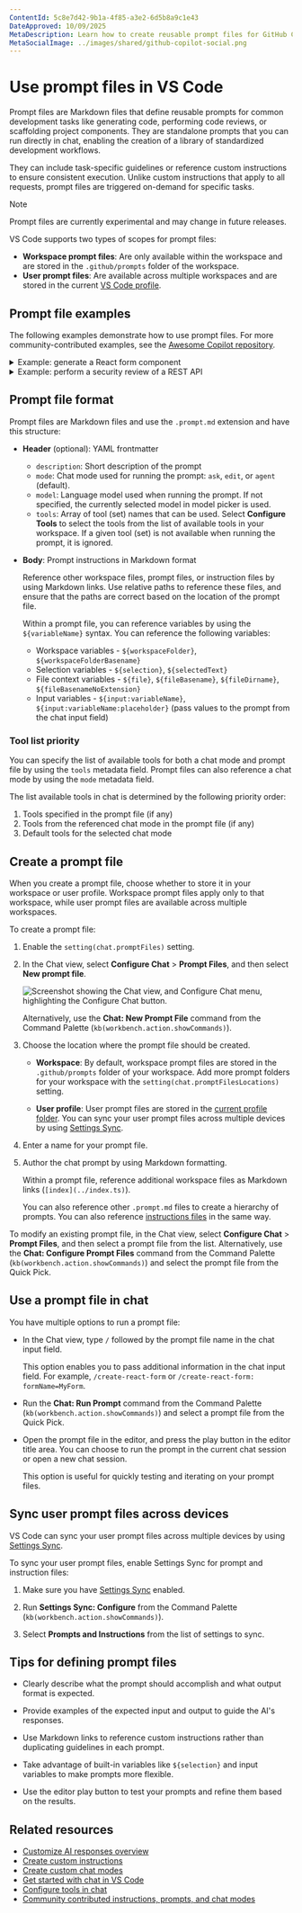 ```yaml
---
ContentId: 5c8e7d42-9b1a-4f85-a3e2-6d5b8a9c1e43
DateApproved: 10/09/2025
MetaDescription: Learn how to create reusable prompt files for GitHub Copilot Chat in VS Code to standardize common development tasks and improve your coding workflow efficiency.
MetaSocialImage: ../images/shared/github-copilot-social.png
---
```

# Use prompt files in VS Code

Prompt files are Markdown files that define reusable prompts for common development tasks like generating code, performing code reviews, or scaffolding project components. They are standalone prompts that you can run directly in chat, enabling the creation of a library of standardized development workflows.

They can include task-specific guidelines or reference custom instructions to ensure consistent execution. Unlike custom instructions that apply to all requests, prompt files are triggered on-demand for specific tasks.

> [!NOTE]
> Prompt files are currently experimental and may change in future releases.

VS Code supports two types of scopes for prompt files:

* **Workspace prompt files**: Are only available within the workspace and are stored in the `.github/prompts` folder of the workspace.
* **User prompt files**: Are available across multiple workspaces and are stored in the current [VS Code profile](/docs/configure/profiles.md).

## Prompt file examples

The following examples demonstrate how to use prompt files. For more community-contributed examples, see the [Awesome Copilot repository](https://github.com/github/awesome-copilot/tree/main).

<details>
<summary>Example: generate a React form component</summary>

```markdown
---
mode: 'agent'
model: GPT-4o
tools: ['githubRepo', 'search/codebase']
description: 'Generate a new React form component'
---
Your goal is to generate a new React form component based on the templates in #githubRepo contoso/react-templates.

Ask for the form name and fields if not provided.

Requirements for the form:
* Use form design system components: [design-system/Form.md](../docs/design-system/Form.md)
* Use `react-hook-form` for form state management:
* Always define TypeScript types for your form data
* Prefer *uncontrolled* components using register
* Use `defaultValues` to prevent unnecessary rerenders
* Use `yup` for validation:
* Create reusable validation schemas in separate files
* Use TypeScript types to ensure type safety
* Customize UX-friendly validation rules
```

</details>

<details>
<summary>Example: perform a security review of a REST API</summary>

```markdown
---
mode: 'ask'
model: Claude Sonnet 4
description: 'Perform a REST API security review'
---
Perform a REST API security review and provide a TODO list of security issues to address.

* Ensure all endpoints are protected by authentication and authorization
* Validate all user inputs and sanitize data
* Implement rate limiting and throttling
* Implement logging and monitoring for security events

Return the TODO list in a Markdown format, grouped by priority and issue type.
```

</details>

## Prompt file format

Prompt files are Markdown files and use the `.prompt.md` extension and have this structure:

* **Header** (optional): YAML frontmatter
    * `description`: Short description of the prompt
    * `mode`: Chat mode used for running the prompt: `ask`, `edit`, or `agent` (default).
    * `model`: Language model used when running the prompt. If not specified, the currently selected model in model picker is used.
    * `tools`: Array of tool (set) names that can be used. Select **Configure Tools** to select the tools from the list of available tools in your workspace. If a given tool (set) is not available when running the prompt, it is ignored.

* **Body**: Prompt instructions in Markdown format

    Reference other workspace files, prompt files, or instruction files by using Markdown links. Use relative paths to reference these files, and ensure that the paths are correct based on the location of the prompt file.

    Within a prompt file, you can reference variables by using the `${variableName}` syntax. You can reference the following variables:

    * Workspace variables - `${workspaceFolder}`, `${workspaceFolderBasename}`
    * Selection variables - `${selection}`, `${selectedText}`
    * File context variables - `${file}`, `${fileBasename}`, `${fileDirname}`, `${fileBasenameNoExtension}`
    * Input variables - `${input:variableName}`, `${input:variableName:placeholder}` (pass values to the prompt from the chat input field)

### Tool list priority

You can specify the list of available tools for both a chat mode and prompt file by using the `tools` metadata field. Prompt files can also reference a chat mode by using the `mode` metadata field.

The list available tools in chat is determined by the following priority order:

1. Tools specified in the prompt file (if any)
2. Tools from the referenced chat mode in the prompt file (if any)
3. Default tools for the selected chat mode

## Create a prompt file

When you create a prompt file, choose whether to store it in your workspace or user profile. Workspace prompt files apply only to that workspace, while user prompt files are available across multiple workspaces.

To create a prompt file:

1. Enable the `setting(chat.promptFiles)` setting.

1. In the Chat view, select **Configure Chat** > **Prompt Files**, and then select **New prompt file**.

    ![Screenshot showing the Chat view, and Configure Chat menu, highlighting the Configure Chat button.](../images/customization/configure-chat-instructions.png)

    Alternatively, use the **Chat: New Prompt File** command from the Command Palette (`kb(workbench.action.showCommands)`).

1. Choose the location where the prompt file should be created.

    * **Workspace**: By default, workspace prompt files are stored in the `.github/prompts` folder of your workspace. Add more prompt folders for your workspace with the `setting(chat.promptFilesLocations)` setting.

    * **User profile**: User prompt files are stored in the [current profile folder](/docs/configure/profiles.md). You can sync your user prompt files across multiple devices by using [Settings Sync](/docs/configure/settings-sync.md).

1. Enter a name for your prompt file.

1. Author the chat prompt by using Markdown formatting.

    Within a prompt file, reference additional workspace files as Markdown links (`[index](../index.ts)`).

    You can also reference other `.prompt.md` files to create a hierarchy of prompts. You can also reference [instructions files](/docs/copilot/customization/custom-instructions.md) in the same way.

To modify an existing prompt file, in the Chat view, select **Configure Chat** > **Prompt Files**, and then select a prompt file from the list. Alternatively, use the **Chat: Configure Prompt Files** command from the Command Palette (`kb(workbench.action.showCommands)`) and select the prompt file from the Quick Pick.

## Use a prompt file in chat

You have multiple options to run a prompt file:

* In the Chat view, type `/` followed by the prompt file name in the chat input field.

    This option enables you to pass additional information in the chat input field. For example, `/create-react-form` or `/create-react-form: formName=MyForm`.

* Run the **Chat: Run Prompt** command from the Command Palette (`kb(workbench.action.showCommands)`) and select a prompt file from the Quick Pick.

* Open the prompt file in the editor, and press the play button in the editor title area. You can choose to run the prompt in the current chat session or open a new chat session.

    This option is useful for quickly testing and iterating on your prompt files.

## Sync user prompt files across devices

VS Code can sync your user prompt files across multiple devices by using [Settings Sync](/docs/configure/settings-sync.md).

To sync your user prompt files, enable Settings Sync for prompt and instruction files:

1. Make sure you have [Settings Sync](/docs/configure/settings-sync.md) enabled.

1. Run **Settings Sync: Configure** from the Command Palette (`kb(workbench.action.showCommands)`).

1. Select **Prompts and Instructions** from the list of settings to sync.

## Tips for defining prompt files

* Clearly describe what the prompt should accomplish and what output format is expected.

* Provide examples of the expected input and output to guide the AI's responses.

* Use Markdown links to reference custom instructions rather than duplicating guidelines in each prompt.

* Take advantage of built-in variables like `${selection}` and input variables to make prompts more flexible.

* Use the editor play button to test your prompts and refine them based on the results.

## Related resources

* [Customize AI responses overview](/docs/copilot/customization/overview.md)
* [Create custom instructions](/docs/copilot/customization/custom-instructions.md)
* [Create custom chat modes](/docs/copilot/customization/custom-chat-modes.md)
* [Get started with chat in VS Code](/docs/copilot/chat/copilot-chat.md)
* [Configure tools in chat](/docs/copilot/chat/chat-agent-mode.md#agent-mode-tools)
* [Community contributed instructions, prompts, and chat modes](https://github.com/github/awesome-copilot)
